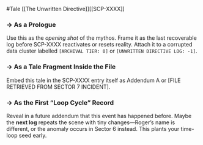 #Tale [[The Unwritten Directive]][[SCP-XXXX]]
### → As a Prologue

Use this as the _opening shot_ of the mythos. Frame it as the last recoverable log before SCP-XXXX reactivates or resets reality. Attach it to a corrupted data cluster labelled `[ARCHIVAL TIER: 0]` or `[UNWRITTEN DIRECTIVE LOG: -1]`.

### → As a Tale Fragment Inside the File

Embed this tale in the SCP-XXXX entry itself as Addendum A or [FILE RETRIEVED FROM SECTOR 7 INCIDENT].

### → As the First “Loop Cycle” Record

Reveal in a future addendum that this event has happened before. Maybe the **next log** repeats the scene with tiny changes—Roger’s name is different, or the anomaly occurs in Sector 6 instead. This plants your time-loop seed early.